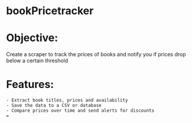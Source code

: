 # bookPricetracker


# Objective:
  Create a scraper to track the prices of books and notify you if prices drop below
  a certain threshold

# Features:

    - Extract book titles, prices and availability
    - Save the data to a CSV or database
    - Compare prices over time and send alerts for discounts
    =
